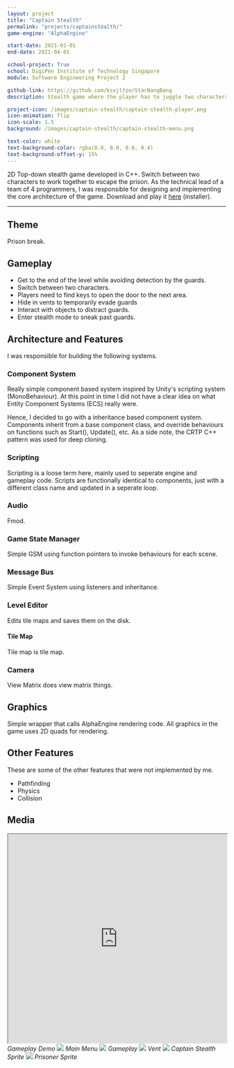 ```yaml
---
layout: project
title: "Captain Stealth"
permalink: "projects/captainstealth/"
game-engine: "AlphaEngine"

start-date: 2021-01-01
end-date: 2021-04-01

school-project: True
school: DigiPen Institute of Technology Singapore
module: Software Engineering Project 2

github-link: https://github.com/ksxjltze/StarBangBang
description: Stealth game where the player has to juggle two characters.

project-icon: /images/captain-stealth/captain-stealth-player.png
icon-animation: flip
icon-scale: 1.5
background: /images/captain-stealth/captain-stealth-menu.png

text-color: white
text-background-color: rgba(0.0, 0.0, 0.0, 0.4)
text-background-offset-y: 15%
---
```


2D Top-down stealth game developed in C++. Switch between two characters to work together to escape the prison.
As the technical lead of a team of 4 programmers, I was responsible for designing and implementing the core architecture of the game.
Download and play it [here](https://drive.google.com/file/d/11V2Er6BbWhtEXWpuYWKSHtf8t8CjySkD/view?usp=sharing) (installer).

<hr/>

## Theme
Prison break.

## Gameplay
- Get to the end of the level while avoiding detection by the guards.
- Switch between two characters.
- Players need to find keys to open the door to the next area.
- Hide in vents to temporarily evade guards
- Interact with objects to distract guards.
- Enter stealth mode to sneak past guards.

## Architecture and Features
I was responsible for building the following systems.

### Component System
Really simple component based system inspired by Unity's scripting system (MonoBehaviour).
At this point in time I did not have a clear idea on what Entity Component Systems (ECS) really were.

Hence, I decided to go with a inheritance based component system.
Components inherit from a base component class, and override behaviours on functions such as Start(), Update(), etc.
As a side note, the CRTP C++ pattern was used for deep cloning.

### Scripting
Scripting is a loose term here, mainly used to seperate engine and gameplay code.
Scripts are functionally identical to components, just with a different class name and updated in a seperate loop.

### Audio
Fmod.

### Game State Manager
Simple GSM using function pointers to invoke behaviours for each scene.

### Message Bus
Simple Event System using listeners and inheritance.

### Level Editor
Edits tile maps and saves them on the disk.

#### Tile Map
Tile map is tile map.

### Camera
View Matrix does view matrix things.

## Graphics
Simple wrapper that calls AlphaEngine rendering code. All graphics in the game uses 2D quads for rendering.

## Other Features
These are some of the other features that were not implemented by me.
- Pathfinding
- Physics
- Collision

## Media
<iframe src="https://drive.google.com/file/d/1OaPQCj2O88W9qHDNm-h-FbGT-6YiNMLh/preview" width="100%" height="480" allow="autoplay" allowfullscreen></iframe>
<i>Gameplay Demo</i>

<img src="/images/captain-stealth/captain-stealth-menu.png">
<i>Main Menu</i>

<img src="/images/captain-stealth/captain-stealth-gameplay.png">
<i>Gameplay</i>

<img src="/images/captain-stealth/captain-stealth-vent.png">
<i>Vent</i>

<img src="/images/captain-stealth/captain-stealth-player.png">
<i>Captain Stealth Sprite</i>

<img src="/images/captain-stealth/captain-stealth-prisoner.png">
<i>Prisoner Sprite</i>
